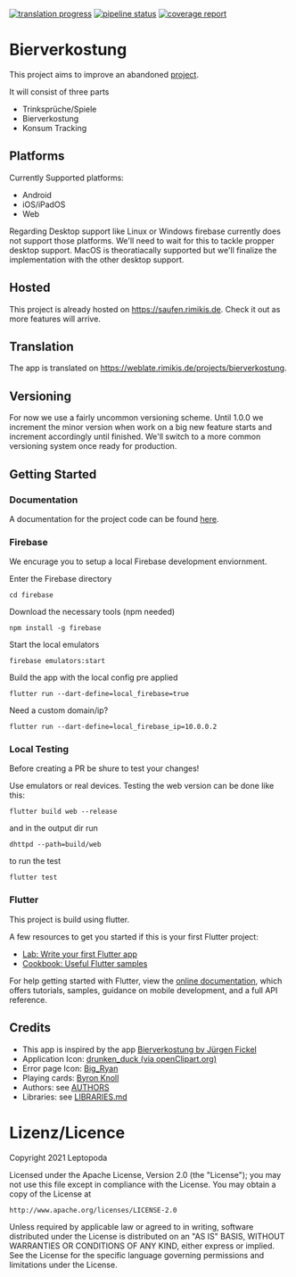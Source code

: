 [![translation progress](http://weblate.rimikis.de/widgets/bierverkostung/-/svg-badge.svg)](http://weblate.rimikis.de/engage/bierverkostung/) 
[![pipeline status](https://gitlab.rimikis.de/Leptopoda/bierverkostung/badges/master/pipeline.svg)](https://gitlab.rimikis.de/Leptopoda/bierverkostung/-/commits/master) 
[![coverage report](https://gitlab.rimikis.de/Leptopoda/bierverkostung/badges/master/coverage.svg)](https://gitlab.rimikis.de/Leptopoda/bierverkostung/-/commits/master) 

# Bierverkostung
This project aims to improve an abandoned [project](https://bitbucket.org/jufickel/bierverkostung).

It will consist of three parts
 - Trinksprüche/Spiele
 - Bierverkostung
 - Konsum Tracking

## Platforms
Currently Supported platforms:
- Android
- iOS/iPadOS
- Web

Regarding Desktop support like Linux or Windows firebase currently does not support those platforms. 
We'll need to wait for this to tackle propper desktop support. MacOS is theoratiacally supported but we'll finalize the implementation with the other desktop support.

## Hosted
This project is already hosted on https://saufen.rimikis.de. Check it out as more features will arrive.

## Translation
The app is translated on https://weblate.rimikis.de/projects/bierverkostung.

## Versioning
For now we use a fairly uncommon versioning scheme. Until 1.0.0 we increment the minor version when work on a big new feature starts and increment accordingly until finished.
We'll switch to a more common versioning system once ready for production.

## Getting Started

### Documentation
A documentation for the project code can be found [here](https://saufen.rimikis.de/doc/api).

### Firebase

We encurage you to setup a local Firebase development enviornment.

Enter the Firebase directory
```
cd firebase
```

Download the necessary tools (npm needed)
```
npm install -g firebase
```

Start the local emulators
```
firebase emulators:start
```

Build the app with the local config pre applied
```
flutter run --dart-define=local_firebase=true
```
Need a custom domain/ip? 
```
flutter run --dart-define=local_firebase_ip=10.0.0.2
```

### Local Testing
Before creating a PR be shure to test your changes!

Use emulators or real devices. Testing the web version can be done like this:
```
flutter build web --release
```
and in the output dir run
```
dhttpd --path=build/web
```
to run the test
```
flutter test
```

### Flutter

This project is build using flutter.

A few resources to get you started if this is your first Flutter project:

- [Lab: Write your first Flutter app](https://flutter.dev/docs/get-started/codelab)
- [Cookbook: Useful Flutter samples](https://flutter.dev/docs/cookbook)

For help getting started with Flutter, view the
[online documentation](https://flutter.dev/docs), which offers tutorials,
samples, guidance on mobile development, and a full API reference.

## Credits 
- This app is inspired by the app [Bierverkostung by Jürgen Fickel](https://bitbucket.org/jufickel/bierverkostung)
- Application Icon: [drunken_duck (via openClipart.org)](https://openclipart.org/detail/2214/beer)
- Error page Icon: [Big_Ryan](https://www.gettyimages.de/detail/illustration/unicorn-lizenfreie-illustration/165601541)
- Playing cards: [Byron Knoll](https://commons.m.wikimedia.org/wiki/Category:Playing_cards_set_by_Byron_Knoll)
- Authors: see [AUTHORS](AUTHORS)
- Libraries: see [LIBRARIES.md](LIBRARIES.md)


# Lizenz/Licence

Copyright 2021 Leptopoda

Licensed under the Apache License, Version 2.0 (the "License");
you may not use this file except in compliance with the License.
You may obtain a copy of the License at

    http://www.apache.org/licenses/LICENSE-2.0

Unless required by applicable law or agreed to in writing, software
distributed under the License is distributed on an "AS IS" BASIS,
WITHOUT WARRANTIES OR CONDITIONS OF ANY KIND, either express or implied.
See the License for the specific language governing permissions and
limitations under the License.
